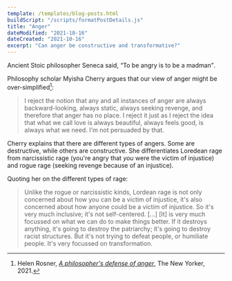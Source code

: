 ```yaml
---
template: /templates/blog-posts.html
buildScript: "/scripts/formatPostDetails.js"
title: "Anger"
dateModified: "2021-10-16"
dateCreated: "2021-10-16"
excerpt: "Can anger be constructive and transformative?"
---
```


Ancient Stoic philosopher Seneca said, <q>To be angry is to be a madman</q>.

Philosophy scholar Myisha Cherry argues that our view of anger might be over-simplified[^1]:

> I reject the notion that any and all instances of anger are always backward-looking, always static, always seeking revenge, and therefore that anger has no place. I reject it just as I reject the idea that what we call love is always beautiful, always feels good, is always what we need. I'm not persuaded by that.

Cherry explains that there are different types of angers. Some are destructive, while others are constructive. She differentiates Loredean rage from narcissistic rage (you're angry that _you_ were the victim of injustice) and rogue rage (seeking revenge because of an injustice).

Quoting her on the different types of rage:

> Unlike the rogue or narcissistic kinds, Lordean rage is not only concerned about how you can be a victim of injustice, it's also concerned about how anyone could be a victim of injustice. So it's very much inclusive; it's not self-centered. [...] [It] is very much focussed on what we can do to make things better. If it destroys anything, it's going to destroy the patriarchy; it's going to destroy racist structures. But it's not trying to defeat people, or humiliate people. It's very focussed on transformation.

[^1]: Helen Rosner, _[A philosopher's defense of anger](https://www.newyorker.com/culture/q-and-a/a-philosophers-defense-of-anger)_, The New Yorker, 2021.
